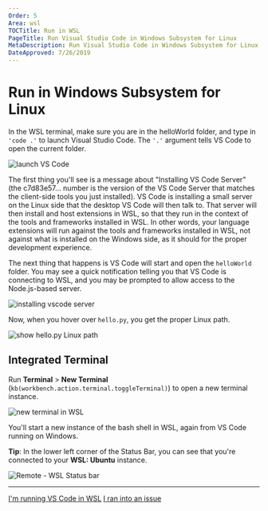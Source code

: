 ```yaml
---
Order: 5
Area: wsl
TOCTitle: Run in WSL
PageTitle: Run Visual Studio Code in Windows Subsystem for Linux
MetaDescription: Run Visual Studio Code in Windows Subsystem for Linux
DateApproved: 7/26/2019
---
```

# Run in Windows Subsystem for Linux

In the WSL terminal, make sure you are in the helloWorld folder, and type in `'code .'` to launch Visual Studio Code. The `'.'` argument tells VS Code to open the current folder.

![launch VS Code](images/wsl/launch-code.png)

The first thing you'll see is a message about "Installing VS Code Server" (the c7d83e57… number is the version of the VS Code Server that matches the client-side tools you just installed). VS Code is installing a small server on the Linux side that the desktop VS Code will then talk to. That server will then install and host extensions in WSL, so that they run in the context of the tools and frameworks installed in WSL. In other words, your language extensions will run against the tools and frameworks installed in WSL, not against what is installed on the Windows side, as it should for the proper development experience.

The next thing that happens is VS Code will start and open the `helloWorld` folder. You may see a quick notification telling you that VS Code is connecting to WSL, and you may be prompted to allow access to the Node.js-based server.

![installing vscode server](images/wsl/installing-vscode-server.png)

Now, when you hover over `hello.py`, you get the proper Linux path.

![show hello.py Linux path](images/wsl/show-linux-path.png)

## Integrated Terminal

Run **Terminal** > **New Terminal** (`kb(workbench.action.terminal.toggleTerminal)`) to open a new terminal instance.

![new terminal in WSL](images/wsl/new-terminal-in-wsl.png)

You'll start a new instance of the bash shell in WSL, again from VS Code running on Windows.

**Tip**: In the lower left corner of the Status Bar, you can see that you're connected to your **WSL: Ubuntu** instance.

![Remote - WSL Status bar](images/wsl/wsl-status-bar.png)

----

<a class="tutorial-next-btn" href="/remote-tutorials/wsl/edit-and-debug">I'm running VS Code in WSL</a> <a class="tutorial-feedback-btn" onclick="reportIssue('remote-tutorials-wsl', 'run-in-wsl')" href="javascript:void(0)">I ran into an issue</a>
